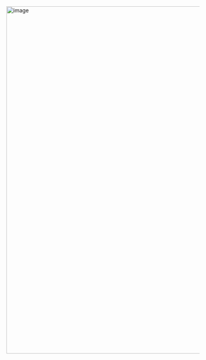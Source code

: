 <img width="1610" height="906" alt="image" src="https://github.com/user-attachments/assets/a0b00b06-fda7-4173-aa76-3158facbe542" />
